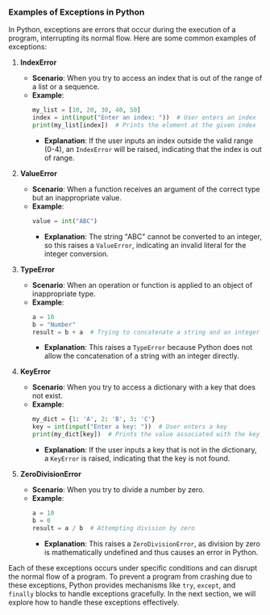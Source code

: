 ### Examples of Exceptions in Python

In Python, exceptions are errors that occur during the execution of a program, interrupting its normal flow. Here are some common examples of exceptions:

1. **IndexError**
   - **Scenario**: When you try to access an index that is out of the range of a list or a sequence.
   - **Example**:
     ```python
     my_list = [10, 20, 30, 40, 50]
     index = int(input("Enter an index: "))  # User enters an index
     print(my_list[index])  # Prints the element at the given index
     ```
     - **Explanation**: If the user inputs an index outside the valid range (0-4), an `IndexError` will be raised, indicating that the index is out of range.

2. **ValueError**
   - **Scenario**: When a function receives an argument of the correct type but an inappropriate value.
   - **Example**:
     ```python
     value = int("ABC")
     ```
     - **Explanation**: The string "ABC" cannot be converted to an integer, so this raises a `ValueError`, indicating an invalid literal for the integer conversion.

3. **TypeError**
   - **Scenario**: When an operation or function is applied to an object of inappropriate type.
   - **Example**:
     ```python
     a = 10
     b = "Number"
     result = b + a  # Trying to concatenate a string and an integer
     ```
     - **Explanation**: This raises a `TypeError` because Python does not allow the concatenation of a string with an integer directly.

4. **KeyError**
   - **Scenario**: When you try to access a dictionary with a key that does not exist.
   - **Example**:
     ```python
     my_dict = {1: 'A', 2: 'B', 3: 'C'}
     key = int(input("Enter a key: "))  # User enters a key
     print(my_dict[key])  # Prints the value associated with the key
     ```
     - **Explanation**: If the user inputs a key that is not in the dictionary, a `KeyError` is raised, indicating that the key is not found.

5. **ZeroDivisionError**
   - **Scenario**: When you try to divide a number by zero.
   - **Example**:
     ```python
     a = 10
     b = 0
     result = a / b  # Attempting division by zero
     ```
     - **Explanation**: This raises a `ZeroDivisionError`, as division by zero is mathematically undefined and thus causes an error in Python.

Each of these exceptions occurs under specific conditions and can disrupt the normal flow of a program. To prevent a program from crashing due to these exceptions, Python provides mechanisms like `try`, `except`, and `finally` blocks to handle exceptions gracefully. In the next section, we will explore how to handle these exceptions effectively.
